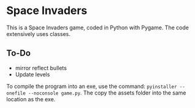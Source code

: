 # Space Invaders

This is a Space Invaders game, coded in Python with Pygame. The code extensively uses classes.

## To-Do
 - mirror reflect bullets
 - Update levels

To compile the program into an exe, use the command: `pyinstaller --onefile --noconsole game.py`. The copy the assets folder into the same location as the exe.
